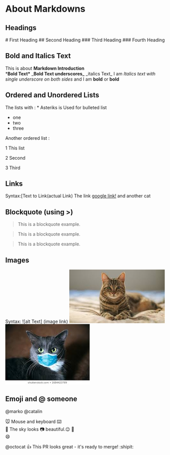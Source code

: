 # About Markdowns

## Headings
\# First Heading
\## Second Heading
\### Third Heading
\### Fourth Heading

## Bold and Italics Text
This is about **Markdown Introduction**   
\***Bold Text\*** \___Bold Text underscores\___
\_italics Text\_  I am _Italics text with single underscore on both sides_ and I am __bold__ or **bold**

## Ordered and Unordered Lists
The lists with : \* Asteriks is Used for bulleted list 
* one 
* two
* three

Another ordered list :

1 This list 

2 Second

3 Third


## Links 
Syntax:[Text to Link(actual Link)
The link [google link!](http://google.com)
and another cat

## Blockquote (using >)
> This is a blockquote example.

> This is a blockquote example.

> This is a blockquote example.

## Images 
Syntax: ![alt Text] (image link)
![ca](img/c.jpeg)
![cat image](./img/cat.jpeg)



## Emoji and @ someone 

@marko 
@catalin 

:mouse: Mouse and keyboard :keyboard:  
:rainbow: The sky looks :camera: beautiful.:wink:
:floppy_disk:  
:smile:

@octocat :+1: This PR looks great - it's ready to merge! :shipit:

